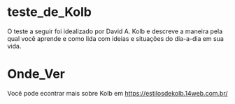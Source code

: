 # teste_de_Kolb
O teste a seguir foi idealizado por David A. Kolb e descreve a maneira pela qual você aprende e como lida com ideias e situações do dia-a-dia em sua vida. 

# Onde_Ver
Você pode econtrar mais sobre Kolb em https://estilosdekolb.14web.com.br/ 

